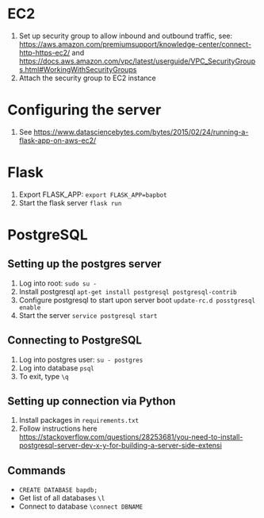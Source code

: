 #

# EC2
1. Set up security group to allow inbound and outbound traffic, see: https://aws.amazon.com/premiumsupport/knowledge-center/connect-http-https-ec2/
and
https://docs.aws.amazon.com/vpc/latest/userguide/VPC_SecurityGroups.html#WorkingWithSecurityGroups
2. Attach the security group to EC2 instance

# Configuring the server
1. See https://www.datasciencebytes.com/bytes/2015/02/24/running-a-flask-app-on-aws-ec2/

# Flask
1. Export FLASK_APP: `export FLASK_APP=bapbot`
2. Start the flask server `flask run`

# PostgreSQL
## Setting up the postgres server
1. Log into root: `sudo su -`
2. Install postgresql `apt-get install postgresql postgresql-contrib`
3. Configure postgresql to start upon server boot `update-rc.d posstgresql enable`
4. Start the server `service postgresql start`

## Connecting to PostgreSQL
1. Log into postgres user: `su - postgres`
2. Log into database `psql`
3. To exit, type `\q`

## Setting up connection via Python
1. Install packages in `requirements.txt`
2. Follow instructions here https://stackoverflow.com/questions/28253681/you-need-to-install-postgresql-server-dev-x-y-for-building-a-server-side-extensi

## Commands
- `CREATE DATABASE bapdb;`
- Get list of all databases `\l`
- Connect to database `\connect DBNAME`

